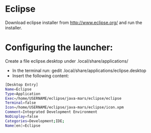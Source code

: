 # Eclipse 
Download eclipse installer from http://www.eclipse.org/ and run the installer.

# Configuring the launcher:
Create a file eclipse.desktop under .local/share/applications/
- In the terminal run: gedit .local/share/applications/eclipse.desktop 
- Insert the following content:

```sh
[Desktop Entry]
Name=Eclipse
Type=Application
Exec=/home/USERNAME/eclipse/java-mars/eclipse/eclipse
Terminal=false
Icon=/home/USERNAME/eclipse/java-mars/eclipse/icon.xpm
Comment=Integrated Development Environment
NoDisplay=false
Categories=Development;IDE;
Name[en]=Eclipse
```
